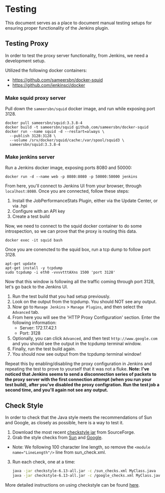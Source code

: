 # Testing
This document serves as a place to document manual testing setups for ensuring proper functionality of the Jenkins plugin.

## Testing Proxy
In order to test the proxy server functionality, from Jenkins, we need a development setup.

Utilized the following docker containers:
* https://github.com/sameersbn/docker-squid
* https://github.com/jenkinsci/docker

### Make squid proxy server
Pull down the `sameersbn/squid` docker image, and run while exposing port 3128.

    docker pull sameersbn/squid:3.3.8-4
    docker build -t sameersbn/squid github.com/sameersbn/docker-squid
    docker run --name squid -d --restart=always \
      --publish 3128:3128 \
      --volume /srv/docker/squid/cache:/var/spool/squid3 \
      sameersbn/squid:3.3.8-4

### Make jenkins server
Run a Jenkins docker image, exposing ports 8080 and 50000:

    docker run -d --name web -p 8080:8080 -p 50000:50000 jenkins

From here, you'll connect to Jenkins UI from your browser, through `localhost:8080`. Once you are connected, follow these steps:

1. Install the JobPerformanceStats Plugin, either via the Update Center, or via .hpi
2. Configure with an API key
3. Create a test build

Now, we need to connect to the squid docker container to do some introspection, so we can prove that the proxy is routing this data.

    docker exec -it squid bash

Once you are conencted to the squid box, run a tcp dump to follow port 3128.

    apt-get update
    apt-get install -y tcpdump
    sudo tcpdump -i eth0 -vvvvtttAXns 1500 'port 3128'

Now that this window is following all the traffic coming through port 3128, let's go back to the Jenkins UI.

1. Run the test build that you had setup previously.
2. Look on the output from the tcpdump. You should NOT see any output.
3. Now go to `Manage Jenkins` > `Manage Plugins`, and then select the `Advanced` tab.
4. From here you will see the 'HTTP Proxy Configuration' section. Enter the following information:
    * Server: 172.17.42.1
    * Port: 3128
5. Optionally, you can click `Advanced`, and then test `http://www.google.com` and you should see the output in the tcpdump terminal window.
6. Finally, run the test build again.
7. You should now see output from the tcpdump terminal window!

Repeat this by enabling/disabling the proxy configuration in Jenkins and repeating the test to prove to yourself that it was not a fluke.
**Note: I've noticed that Jenkins seems to send a disconnection series of packets to the proxy server with the first connection attempt (when you run your test build), after you've disabled the proxy configration. Run the test job a second time, and you'll again not see any output.**

## Check Style
In order to check that the Java style meets the recommendations of Sun and Google, as closely as possible, here is a way to test it.

1. Download the most recent [checkstyle jar](http://sourceforge.net/projects/checkstyle/files/checkstyle/) from SourceForge.
2. Grab the style checks from [Sun](https://raw.githubusercontent.com/checkstyle/checkstyle/master/src/main/resources/sun_checks.xml) and [Google](https://raw.githubusercontent.com/checkstyle/checkstyle/master/src/main/resources/google_checks.xml).
 * Note: We following 100 character line length, so remove the `<module name="LineLength"/>` line from sun_check.xml.
3. Run each check, one at a time:

    ```bash
    java -jar checkstyle-6.13-all.jar -c /sun_checks.xml MyClass.java
    java -jar checkstyle-6.13-all.jar -c /google_checks.xml MyClass.java
    ```

More detailed instructions on using checkstyle can be found [here](http://checkstyle.sourceforge.net/cmdline.html).
